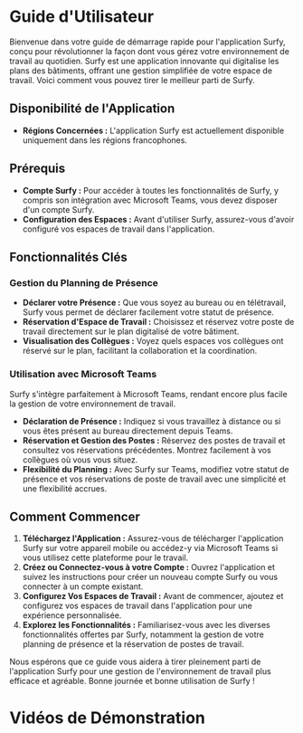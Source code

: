 # Guide d'Utilisateur

Bienvenue dans votre guide de démarrage rapide pour l'application Surfy, conçu pour révolutionner la façon dont vous gérez votre environnement de travail au quotidien. Surfy est une application innovante qui digitalise les plans des bâtiments, offrant une gestion simplifiée de votre espace de travail. Voici comment vous pouvez tirer le meilleur parti de Surfy.

## Disponibilité de l'Application

- **Régions Concernées :** L'application Surfy est actuellement disponible uniquement dans les régions francophones.

## Prérequis

- **Compte Surfy :** Pour accéder à toutes les fonctionnalités de Surfy, y compris son intégration avec Microsoft Teams, vous devez disposer d'un compte Surfy.
- **Configuration des Espaces :** Avant d'utiliser Surfy, assurez-vous d'avoir configuré vos espaces de travail dans l'application.

## Fonctionnalités Clés

### Gestion du Planning de Présence

- **Déclarer votre Présence :** Que vous soyez au bureau ou en télétravail, Surfy vous permet de déclarer facilement votre statut de présence.
- **Réservation d'Espace de Travail :** Choisissez et réservez votre poste de travail directement sur le plan digitalisé de votre bâtiment.
- **Visualisation des Collègues :** Voyez quels espaces vos collègues ont réservé sur le plan, facilitant la collaboration et la coordination.

### Utilisation avec Microsoft Teams

Surfy s'intègre parfaitement à Microsoft Teams, rendant encore plus facile la gestion de votre environnement de travail.

- **Déclaration de Présence :** Indiquez si vous travaillez à distance ou si vous êtes présent au bureau directement depuis Teams.
- **Réservation et Gestion des Postes :** Réservez des postes de travail et consultez vos réservations précédentes. Montrez facilement à vos collègues où vous vous situez.
- **Flexibilité du Planning :** Avec Surfy sur Teams, modifiez votre statut de présence et vos réservations de poste de travail avec une simplicité et une flexibilité accrues.

## Comment Commencer

1. **Téléchargez l'Application :** Assurez-vous de télécharger l'application Surfy sur votre appareil mobile ou accédez-y via Microsoft Teams si vous utilisez cette plateforme pour le travail.
2. **Créez ou Connectez-vous à votre Compte :** Ouvrez l'application et suivez les instructions pour créer un nouveau compte Surfy ou vous connecter à un compte existant.
3. **Configurez Vos Espaces de Travail :** Avant de commencer, ajoutez et configurez vos espaces de travail dans l'application pour une expérience personnalisée.
4. **Explorez les Fonctionnalités :** Familiarisez-vous avec les diverses fonctionnalités offertes par Surfy, notamment la gestion de votre planning de présence et la réservation de postes de travail.

Nous espérons que ce guide vous aidera à tirer pleinement parti de l'application Surfy pour une gestion de l'environnement de travail plus efficace et agréable. Bonne journée et bonne utilisation de Surfy !

# Vidéos de Démonstration

<Youtube code="56m9pJCDRps"/>

<Youtube code="0x6KKyPN7Zc"/>
